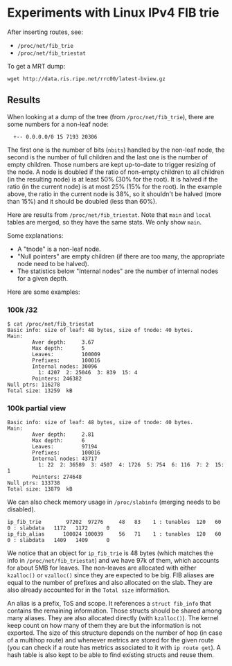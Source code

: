 # Experiments with Linux IPv4 FIB trie

After inserting routes, see:

 - `/proc/net/fib_trie`
 - `/proc/net/fib_triestat`

To get a MRT dump:

    wget http://data.ris.ripe.net/rrc00/latest-bview.gz

## Results

When looking at a dump of the tree (from `/proc/net/fib_trie`), there
are some numbers for a non-leaf node:

      +-- 0.0.0.0/0 15 7193 20306

The first one is the number of bits (`nbits`) handled by the non-leaf
node, the second is the number of full children and the last one is
the number of empty children. Those numbers are kept up-to-date to
trigger resizing of the node. A node is doubled if the ratio of
non-empty children to all children (in the resulting node) is at least
50% (30% for the root). It is halved if the ratio (in the current
node) is at most 25% (15% for the root). In the example above, the
ratio in the current node is 38%, so it shouldn't be halved (more than
15%) and it should be doubled (less than 60%).

Here are results from `/proc/net/fib_triestat`. Note that `main` and
`local` tables are merged, so they have the same stats. We only show
`main`.

Some explanations:

 - A "tnode" is a non-leaf node.
 - "Null pointers" are empty children (if there are too many, the
   appropriate node need to be halved).
 - The statistics below "Internal nodes" are the number of internal
   nodes for a given depth.

Here are some examples:

### 100k /32

    $ cat /proc/net/fib_triestat
    Basic info: size of leaf: 48 bytes, size of tnode: 40 bytes.
    Main:
            Aver depth:     3.67
            Max depth:      5
            Leaves:         100009
            Prefixes:       100016
            Internal nodes: 30096
              1: 4207  2: 25046  3: 839  15: 4
            Pointers: 246382
    Null ptrs: 116278
    Total size: 13259  kB

### 100k partial view

    Basic info: size of leaf: 48 bytes, size of tnode: 40 bytes.
    Main:
            Aver depth:     2.81
            Max depth:      6
            Leaves:         97194
            Prefixes:       100016
            Internal nodes: 43717
              1: 22  2: 36589  3: 4507  4: 1726  5: 754  6: 116  7: 2  15: 1
            Pointers: 274648
    Null ptrs: 133738
    Total size: 13879  kB

We can also check memory usage in `/proc/slabinfo` (merging needs to
be disabled).

    ip_fib_trie        97202  97276     48   83    1 : tunables  120   60    0 : slabdata   1172   1172      0
    ip_fib_alias      100024 100039     56   71    1 : tunables  120   60    0 : slabdata   1409   1409      0

We notice that an object for `ip_fib_trie` is 48 bytes (which matches
the info in `/proc/net/fib_triestat`) and we have 97k of them, which
accounts for about 5MB for leaves. The non-leaves are allocated with
either `kzalloc()` or `vzalloc()` since they are expected to be
big. FIB aliases are equal to the number of prefixes and also
allocated on the slab. They are also already accounted for in the
`Total size` information.

An alias is a prefix, ToS and scope. It references a `struct fib_info`
that contains the remaining information. Those structs should be
shared among many aliases. They are also allocated directly (with
`kzalloc()`). The kernel keep count on how many of them they are but
the information is not exported. The size of this structure depends on
the number of hop (in case of a multihop route) and whenever metrics
are stored for the given route (you can check if a route has metrics
associated to it with `ip route get`). A hash table is also kept to be
able to find existing structs and reuse them.
